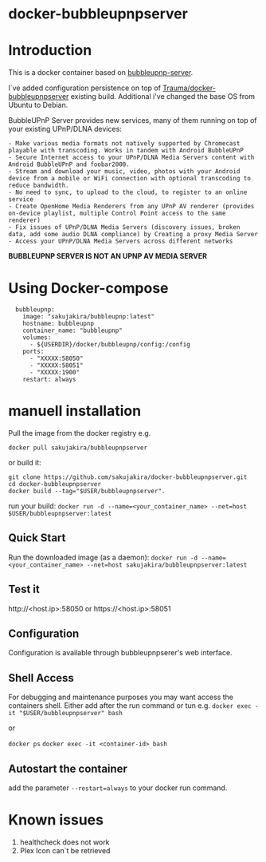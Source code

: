 
# docker-bubbleupnpserver
# Introduction

This is a docker container based on [bubbleupnp-server](https://www.bubblesoftapps.com/bubbleupnpserver2/).

I`ve added configuration persistence on top of [Trauma/docker-bubbleupnpserver](https://github.com/Trauma/docker-bubbleupnpserver) existing build. 
Additional i've changed the base OS from Ubuntu to Debian. 

BubbleUPnP Server provides new services, many of them running on top of your existing UPnP/DLNA devices:

	- Make various media formats not natively supported by Chromecast playable with transcoding. Works in tandem with Android BubbleUPnP
	- Secure Internet access to your UPnP/DLNA Media Servers content with Android BubbleUPnP and foobar2000.
	- Stream and download your music, video, photos with your Android device from a mobile or WiFi connection with optional transcoding to reduce bandwidth.
	- No need to sync, to upload to the cloud, to register to an online service
	- Create OpenHome Media Renderers from any UPnP AV renderer (provides on-device playlist, multiple Control Point access to the same renderer)
	- Fix issues of UPnP/DLNA Media Servers (discovery issues, broken data, add some audio DLNA compliance) by Creating a proxy Media Server
	- Access your UPnP/DLNA Media Servers across different networks

**BUBBLEUPNP SERVER IS NOT AN UPNP AV MEDIA SERVER**

# Using Docker-compose

```  
  bubbleupnp:
    image: "sakujakira/bubbleupnp:latest"
    hostname: bubbleupnp
    container_name: "bubbleupnp"
    volumes:
      - ${USERDIR}/docker/bubbleupnp/config:/config
    ports:
      - "XXXXX:58050"
      - "XXXXX:58051"
      - "XXXXX:1900"
    restart: always
```

# manuell installation

Pull the image from the docker registry e.g.

```docker pull sakujakira/bubbleupnpserver```

or build it:  

```
git clone https://github.com/sakujakira/docker-bubbleupnpserver.git
cd docker-bubbleupnpserver
docker build --tag="$USER/bubbleupnpserver".
```
run your build:
```docker run -d --name=<your_container_name> --net=host $USER/bubbleupnpserver:latest```
## Quick Start
Run the downloaded image (as a daemon):
```docker run -d --name=<your_container_name> --net=host sakujakira/bubbleupnpserver:latest```

## Test it
http://<host.ip>:58050 or https://<host.ip>:58051

## Configuration
Configuration is available through bubbleupnpserer's web interface.

## Shell Access
For debugging and maintenance purposes you may want access the containers shell. Either add after the run command or tun e.g.
```docker exec -it "$USER/bubbleupnpserver" bash  ```

or

```docker ps```
```docker exec -it <container-id> bash   ```

## Autostart the container
add the parameter ```--restart=always``` to your docker run command.

# Known issues
1. healthcheck does not work
2. Plex Icon can`t be retrieved
